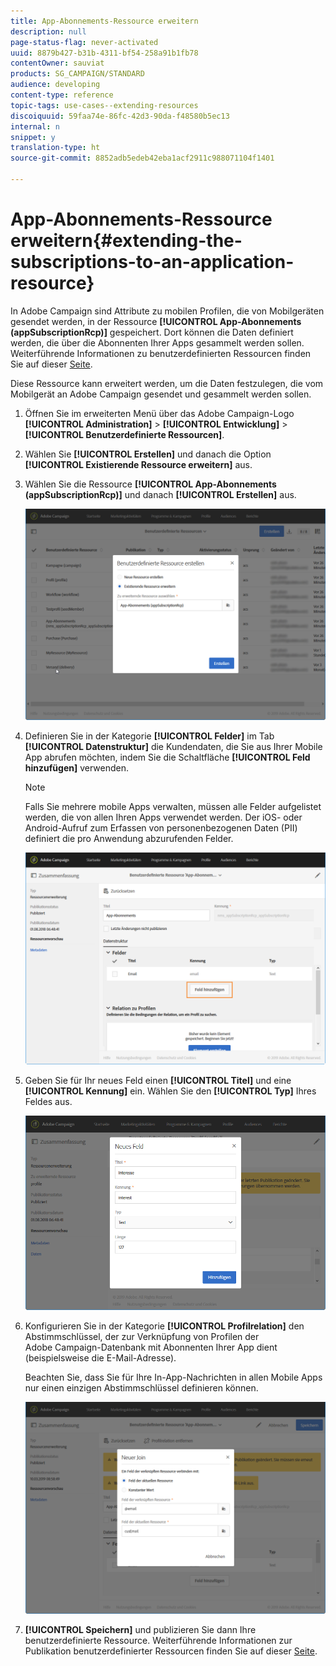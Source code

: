 ```yaml
---
title: App-Abonnements-Ressource erweitern
description: null
page-status-flag: never-activated
uuid: 8879b427-b31b-4311-bf54-258a91b1fb78
contentOwner: sauviat
products: SG_CAMPAIGN/STANDARD
audience: developing
content-type: reference
topic-tags: use-cases--extending-resources
discoiquuid: 59faa74e-86fc-42d3-90da-f48580b5ec13
internal: n
snippet: y
translation-type: ht
source-git-commit: 8852adb5edeb42eba1acf2911c988071104f1401

---
```



# App-Abonnements-Ressource erweitern{#extending-the-subscriptions-to-an-application-resource}

In Adobe Campaign sind Attribute zu mobilen Profilen, die von Mobilgeräten gesendet werden, in der Ressource **[!UICONTROL App-Abonnements (appSubscriptionRcp)]** gespeichert. Dort können die Daten definiert werden, die über die Abonnenten Ihrer Apps gesammelt werden sollen. Weiterführende Informationen zu benutzerdefinierten Ressourcen finden Sie auf dieser [Seite](../../developing/using/key-steps-to-add-a-resource.md).

Diese Ressource kann erweitert werden, um die Daten festzulegen, die vom Mobilgerät an Adobe Campaign gesendet und gesammelt werden sollen.

1. Öffnen Sie im erweiterten Menü über das Adobe Campaign-Logo **[!UICONTROL Administration]** > **[!UICONTROL Entwicklung]** > **[!UICONTROL Benutzerdefinierte Ressourcen]**.
1. Wählen Sie **[!UICONTROL Erstellen]** und danach die Option **[!UICONTROL Existierende Ressource erweitern]** aus.
1. Wählen Sie die Ressource **[!UICONTROL App-Abonnements (appSubscriptionRcp)]** und danach **[!UICONTROL Erstellen]** aus.

   ![](assets/in_app_personal_data_4.png)

1. Definieren Sie in der Kategorie **[!UICONTROL Felder]** im Tab **[!UICONTROL Datenstruktur]** die Kundendaten, die Sie aus Ihrer Mobile App abrufen möchten, indem Sie die Schaltfläche **[!UICONTROL Feld hinzufügen]** verwenden.

   >[!NOTE]
   >
   >Falls Sie mehrere mobile Apps verwalten, müssen alle Felder aufgelistet werden, die von allen Ihren Apps verwendet werden. Der iOS- oder Android-Aufruf zum Erfassen von personenbezogenen Daten (PII) definiert die pro Anwendung abzurufenden Felder.

   ![](assets/in_app_personal_data.png)

1. Geben Sie für Ihr neues Feld einen **[!UICONTROL Titel]** und eine **[!UICONTROL Kennung]** ein. Wählen Sie den **[!UICONTROL Typ]** Ihres Feldes aus.

   ![](assets/schema_extension_uc9.png)

1. Konfigurieren Sie in der Kategorie **[!UICONTROL Profilrelation]** den Abstimmschlüssel, der zur Verknüpfung von Profilen der Adobe Campaign-Datenbank mit Abonnenten Ihrer App dient (beispielsweise die E-Mail-Adresse).

   Beachten Sie, dass Sie für Ihre In-App-Nachrichten in allen Mobile Apps nur einen einzigen Abstimmschlüssel definieren können.

   ![](assets/in_app_personal_data_3.png)

1. **[!UICONTROL Speichern]** und publizieren Sie dann Ihre benutzerdefinierte Ressource. Weiterführende Informationen zur Publikation benutzerdefinierter Ressourcen finden Sie auf dieser [Seite](../../developing/using/updating-the-database-structure.md#publishing-a-custom-resource).

